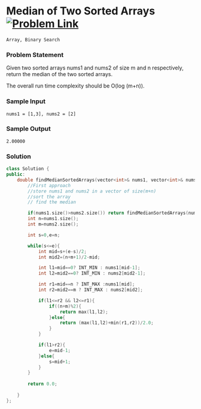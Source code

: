 
# Median of Two Sorted Arrays &ensp;  [![Problem Link](https://img.shields.io/badge/-LeetCode-FFA116?style=for-the-badge&logo=LeetCode&logoColor=black)](https://leetcode.com/problems/median-of-two-sorted-arrays/description/)

```
Array, Binary Search
``` 
### Problem Statement 
Given two sorted arrays nums1 and nums2 of size m and n respectively, return the median of the two sorted arrays.

The overall run time complexity should be O(log (m+n)).
### Sample Input
```
nums1 = [1,3], nums2 = [2]
```
### Sample Output
```
2.00000
```

### Solution
```cpp
class Solution {
public:
    double findMedianSortedArrays(vector<int>& nums1, vector<int>& nums2) {
        //First approach 
        //store nums1 and nums2 in a vector of size(m+n)
        //sort the array 
        // find the median

        if(nums1.size()>nums2.size()) return findMedianSortedArrays(nums2,nums1);// try to do binary search in smaller array
        int n=nums1.size();
        int m=nums2.size();

        int s=0,e=n;

        while(s<=e){
            int mid=s+(e-s)/2;
            int mid2=(n+m+1)/2-mid;

            int l1=mid==0? INT_MIN : nums1[mid-1];
            int l2=mid2==0? INT_MIN : nums2[mid2-1];

            int r1=mid==n ? INT_MAX :nums1[mid];
            int r2=mid2==m ? INT_MAX : nums2[mid2];

            if(l1<=r2 && l2<=r1){
                if((n+m)%2){
                    return max(l1,l2);
                }else{
                    return (max(l1,l2)+min(r1,r2))/2.0;
                }
            }

            if(l1>r2){
                e=mid-1;
            }else{
                s=mid+1;
            }
        }
        
        return 0.0;
       
    }
};
```